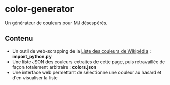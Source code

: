 # color-generator
 Un générateur de couleurs pour MJ désespérés.

 ## Contenu
 - Un outil de web-scrapping de la [Liste des couleurs de Wikipédia](https://fr.wikipedia.org/wiki/Liste_de_noms_de_couleur) : **import_python.py**
 - Une liste JSON des couleurs extraites de cette page, puis retravaillée de façon totalement arbitraire : **colors.json**
 - Une interface web permettant de sélectionne une couleur au hasard et d'en visualiser la liste
